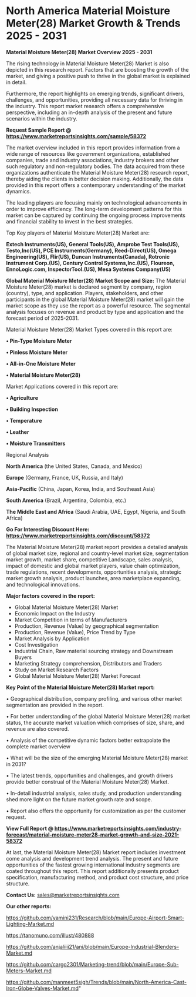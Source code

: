 # North America Material Moisture Meter(28) Market Growth & Trends 2025 - 2031

<Strong> Material Moisture Meter(28) Market Overview 2025 - 2031</strong>

The rising technology in Material Moisture Meter(28) Market is also depicted in this research report. Factors that are boosting the growth of the market, and giving a positive push to thrive in the global market is explained in detail.

Furthermore, the report highlights on emerging trends, significant drivers, challenges, and opportunities, providing all necessary data for thriving in the industry. This report market research offers a comprehensive perspective, including an in-depth analysis of the present and future scenarios within the industry.

<strong>Request Sample Report @ <a href=https://www.marketreportsinsights.com/sample/58372>https://www.marketreportsinsights.com/sample/58372</a></strong>

The market overview included in this report provides information from a wide range of resources like government organizations, established companies, trade and industry associations, industry brokers and other such regulatory and non-regulatory bodies. The data acquired from these organizations authenticate the Material Moisture Meter(28) research report, thereby aiding the clients in better decision making. Additionally, the data provided in this report offers a contemporary understanding of the market dynamics.

The leading players are focusing mainly on technological advancements in order to improve efficiency. The long-term development patterns for this market can be captured by continuing the ongoing process improvements and financial stability to invest in the best strategies.

Top Key players of Material Moisture Meter(28) Market are:

<strong>Extech Instruments(US), General Tools(US), Amprobe Test Tools(US), Testo,Inc(US), PCE Instruments(Germany), Reed-Direct(US), Omega Engineering(US), Flir(US), Duncan Instruments(Canada), Rotronic Instrument Corp.(US), Century Control Systems,Inc.(US), Floureon, EnnoLogic.com, InspectorTool.(US), Mesa Systems Company(US)</strong>

<strong><b>Global Material Moisture Meter(28) Market Scope and Size:</b></strong>
The Material Moisture Meter(28) market is declared segment by company, region (country), type, and application. Players, stakeholders, and other participants in the global Material Moisture Meter(28) market will gain the market scope as they use the report as a powerful resource. The segmental analysis focuses on revenue and product by type and application and the forecast period of 2025-2031.

Material Moisture Meter(28) Market Types covered in this report are:

<strong>• Pin-Type Moisture Meter

• Pinless Moisture Meter

• All-in-One Moisture Meter

• Material Moisture Meter(28)</strong>

Market Applications covered in this report are:

<strong>• Agriculture

• Building Inspection

• Temperature

• Leather

• Moisture Transmitters</strong> 

Regional Analysis

<strong>North America</strong> (the United States, Canada, and Mexico)

<strong>Europe</strong> (Germany, France, UK, Russia, and Italy)

<strong>Asia-Pacific</strong> (China, Japan, Korea, India, and Southeast Asia)

<strong>South America</strong> (Brazil, Argentina, Colombia, etc.)

<strong>The Middle East and Africa</strong> (Saudi Arabia, UAE, Egypt, Nigeria, and South Africa)

<strong>Go For Interesting Discount Here: <a href=https://www.marketreportsinsights.com/discount/58372>https://www.marketreportsinsights.com/discount/58372</a></strong>

The Material Moisture Meter(28) market report provides a detailed analysis of global market size, regional and country-level market size, segmentation market growth, market share, competitive Landscape, sales analysis, impact of domestic and global market players, value chain optimization, trade regulations, recent developments, opportunities analysis, strategic market growth analysis, product launches, area marketplace expanding, and technological innovations.

<strong><b>Major factors covered in the report:</b></strong>
<ul>
  <li>Global Material Moisture Meter(28) Market </li>
  <li>Economic Impact on the Industry</li>
  <li>Market Competition in terms of Manufacturers</li>
  <li>Production, Revenue (Value) by geographical segmentation</li>
  <li>Production, Revenue (Value), Price Trend by Type</li>
  <li>Market Analysis by Application</li>
  <li>Cost Investigation</li>
  <li>Industrial Chain, Raw material sourcing strategy and Downstream Buyers</li>
  <li>Marketing Strategy comprehension, Distributors and Traders</li>
  <li>Study on Market Research Factors</li>
  <li>Global Material Moisture Meter(28) Market Forecast</li>
</ul>

<strong><b>Key Point of the Material Moisture Meter(28) Market report:</b></strong>

• Geographical distribution, company profiling, and various other market segmentation are provided in the report.

• For better understanding of the global Material Moisture Meter(28) market status, the accurate market valuation which comprises of size, share, and revenue are also covered.

• Analysis of the competitive dynamic factors better extrapolate the complete market overview

• What will be the size of the emerging Material Moisture Meter(28) market in 2031?

• The latest trends, opportunities and challenges, and growth drivers provide better construal of the Material Moisture Meter(28) Market.

• In-detail industrial analysis, sales study, and production understanding shed more light on the future market growth rate and scope.

• Report also offers the opportunity for customization as per the customer request.

<strong><b>View Full Report @ <a href=https://www.marketreportsinsights.com/industry-forecast/material-moisture-meter28-market-growth-and-size-2021-58372>https://www.marketreportsinsights.com/industry-forecast/material-moisture-meter28-market-growth-and-size-2021-58372</a></b></strong>


At last, the Material Moisture Meter(28) Market report includes investment come analysis and development trend analysis. The present and future opportunities of the fastest growing international industry segments are coated throughout this report. This report additionally presents product specification, manufacturing method, and product cost structure, and price structure.

<strong>Contact Us:</strong>
sales@marketreportsinsights.com

<strong>Our other reports:</strong>

<a href=https://github.com/yamini231/Research/blob/main/Europe-Airport-Smart-Lighting-Market.md>https://github.com/yamini231/Research/blob/main/Europe-Airport-Smart-Lighting-Market.md</a>

<a href=https://tanomuno.com/illust/480888>https://tanomuno.com/illust/480888</a>

<a href=https://github.com/anjaliiii21/ani/blob/main/Europe-Industrial-Blenders-Market.md>https://github.com/anjaliiii21/ani/blob/main/Europe-Industrial-Blenders-Market.md</a>

<a href=https://github.com/cargo2301/Marketing-trend/blob/main/Europe-Sub-Meters-Market.md>https://github.com/cargo2301/Marketing-trend/blob/main/Europe-Sub-Meters-Market.md</a>

<a href=https://github.com/manmeet5sigh/Trends/blob/main/North-America-Cast-Iron-Globe-Valves-Market.md>https://github.com/manmeet5sigh/Trends/blob/main/North-America-Cast-Iron-Globe-Valves-Market.md</a>"

